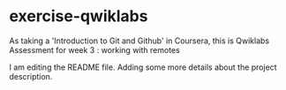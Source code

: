 # exercise-qwiklabs
As taking a 'Introduction to Git and Github' in Coursera,  this is Qwiklabs Assessment for week 3 : working with remotes

I am editing the README file. Adding some more details about the project description.


